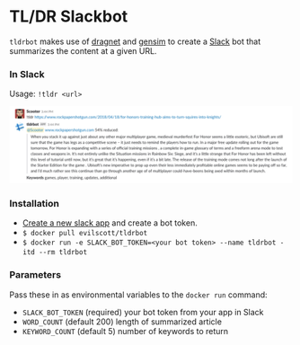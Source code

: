 # TL/DR Slackbot

`tldrbot` makes use of [dragnet](https://github.com/seomoz/dragnet) and [gensim](https://radimrehurek.com/gensim/) 
to create a [Slack](https://slack.com/) bot that summarizes the content at a given URL.

### In Slack
Usage: ```!tldr <url>```

![Example screenshot](http://github.com/EvilScott/tldrbot/raw/assets/example.png)


### Installation
- [Create a new slack app](https://api.slack.com/apps) and create a bot token.
- ```$ docker pull evilscott/tldrbot```
- ```$ docker run -e SLACK_BOT_TOKEN=<your bot token> --name tldrbot -itd --rm tldrbot```

### Parameters
Pass these in as environmental variables to the ```docker run``` command:
- `SLACK_BOT_TOKEN` (required) your bot token from your app in Slack
- `WORD_COUNT` (default 200) length of summarized article
- `KEYWORD_COUNT` (default 5) number of keywords to return
